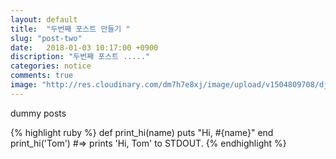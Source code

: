```yaml
---
layout: default
title:  "두번째 포스트 만들기 "
slug: "post-two"
date:   2018-01-03 10:17:00 +0900
discription: "두번째 포스트 ....."
categories: notice
comments: true
image: "http://res.cloudinary.com/dm7h7e8xj/image/upload/v1504809708/django_g7djdj.jpg"
---
```

dummy posts 

{% highlight ruby %}
def print_hi(name)
puts "Hi, #{name}"
end
print_hi('Tom')
#=> prints 'Hi, Tom' to STDOUT.
{% endhighlight %}
 